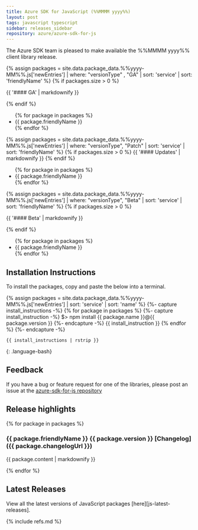 ```yaml
---
title: Azure SDK for JavaScript (%%MMMM yyyy%%)
layout: post
tags: javascript typescript
sidebar: releases_sidebar
repository: azure/azure-sdk-for-js
---
```


The Azure SDK team is pleased to make available the %%MMMM yyyy%% client library release.

{% assign packages = site.data.package_data.%%yyyy-MM%%.js['newEntries'] | where: "versionType" , "GA" | sort: 'service' | sort: 'friendlyName' %}
{% if packages.size > 0 %}
<p>{{ '#### GA' | markdownify }}</p>
{% endif %}
<ul>
{% for package in packages %}
    <li>
    {{ package.friendlyName }}
    </li>
{% endfor %}
</ul>

{% assign packages = site.data.package_data.%%yyyy-MM%%.js['newEntries'] | where: "versionType", "Patch" | sort: 'service' | sort: 'friendlyName' %}
{% if packages.size > 0 %}
{{ '#### Updates' | markdownify }}
{% endif %}
<ul>
{% for package in packages %}
    <li>
    {{ package.friendlyName }}
    </li>
{% endfor %}
</ul>

{% assign packages = site.data.package_data.%%yyyy-MM%%.js['newEntries'] | where: "versionType", "Beta" | sort: 'service' | sort: 'friendlyName' %}
{% if packages.size > 0 %}
<p>{{ '#### Beta' | markdownify }}</p>
{% endif %}
<ul>
{% for package in packages %}
    <li>
    {{ package.friendlyName }}
    </li>
{% endfor %}
</ul>

## Installation Instructions

To install the packages, copy and paste the below into a terminal.

{% assign packages = site.data.package_data.%%yyyy-MM%%.js['newEntries'] | sort: 'service' | sort: 'name' %}
{%- capture install_instructions -%}
{% for package in packages %}
    {%- capture install_instruction -%}
    $> npm install {{ package.name }}@{{ package.version }}
    {%- endcapture -%}
    {{ install_instruction }}
{% endfor %}
{%- endcapture -%}
```
{{ install_instructions | rstrip }}
```
{: .language-bash}

## Feedback

If you have a bug or feature request for one of the libraries, please post an issue at the [azure-sdk-for-js repository](https://github.com/azure/azure-sdk-for-js/issues)

## Release highlights

{% for package in packages %}
### {{ package.friendlyName }} {{ package.version }} [Changelog]({{ package.changelogUrl }})
<p>{{ package.content | markdownify }}</p>
{% endfor %}

## Latest Releases

View all the latest versions of JavaScript packages [here][js-latest-releases].

{% include refs.md %}
